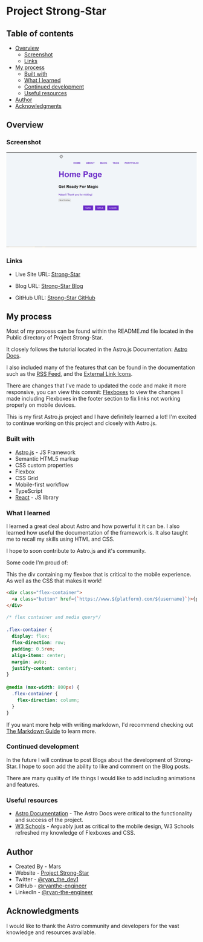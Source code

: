 # Project Strong-Star

## Table of contents

- [Overview](#overview)
  - [Screenshot](#screenshot)
  - [Links](#links)
- [My process](#my-process)
  - [Built with](#built-with)
  - [What I learned](#what-i-learned)
  - [Continued development](#continued-development)
  - [Useful resources](#useful-resources)
- [Author](#author)
- [Acknowledgments](#acknowledgments)

## Overview

### Screenshot

![Screenshot of Strong-Star Homepage](public/assets/frontpageportfolio.png?raw=true)

### Links

- Live Site URL: [Strong-Star](https://strong-star.netlify.app/)

- Blog URL: [Strong-Star Blog](https://strong-star.netlify.app/blog)

- GitHub URL: [Strong-Star GitHub](https://github.com/ryan-theengineer/strong-star-starter)

## My process

Most of my process can be found within the README.md file located in the Public directory of Project Strong-Star.

It closely follows the tutorial located in the Astro.js Documentation: [Astro Docs](https://docs.astro.build/en/getting-started/).

I also included many of the features that can be found in the documentation such as the [RSS Feed](https://docs.astro.build/en/guides/rss/), and the [External Link Icons](https://docs.astro.build/en/recipes/external-links/).

There are changes that I've made to updated the code and make it more responsive, you can view this commit: [Flexboxes](https://github.com/ryan-theengineer/strong-star-starter/commit/3ecdccbc2a83dcad7ac1aed706a241451e5af42c) to view the changes I made including Flexboxes in the footer section to fix links not working properly on mobile devices.

This is my first Astro.js project and I have definitely learned a lot! I'm excited to continue working on this project and closely with Astro.js.

### Built with

- [Astro.js](https://astro.build/) - JS Framework
- Semantic HTML5 markup
- CSS custom properties
- Flexbox
- CSS Grid
- Mobile-first workflow
- TypeScript
- [React](https://reactjs.org/) - JS library

### What I learned

I learned a great deal about Astro and how powerful it it can be. I also learned how useful the documentation of the framework is. It also taught me to recall my skills using HTML and CSS.

I hope to soon contribute to Astro.js and it's community.

Some code I'm proud of:

This the div containing my flexbox that is critical to the mobile experience. As well as the CSS that makes it work!

```html
<div class="flex-container">
  <a class="button" href={`https://www.${platform}.com/${username}`}>{platform}</a>
</div>
```

```css
/* flex container and media query*/

.flex-container {
  display: flex;
  flex-direction: row;
  padding: 0.5rem;
  align-items: center;
  margin: auto;
  justify-content: center;
}

@media (max-width: 800px) {
  .flex-container {
    flex-direction: column;
  }
}
```

If you want more help with writing markdown, I'd recommend checking out [The Markdown Guide](https://www.markdownguide.org/) to learn more.

### Continued development

In the future I will continue to post Blogs about the development of Strong-Star. I hope to soon add the ability to like and comment on the Blog posts.

There are many quality of life things I would like to add including animations and features.

### Useful resources

- [Astro Documentation](https://astro.build/) - The Astro Docs were critical to the functionality and success of the project.
- [W3 Schools](https://www.w3schools.com/css/css3_flexbox.asp) - Arguably just as critical to the mobile design, W3 Schools refreshed my knowledge of Flexboxes and CSS.

## Author

- Created By - Mars
- Website - [Project Strong-Star](https://www.your-site.com)
- Twitter - [@ryan_the_dev1](https://twitter.com/ryan_the_dev1)
- GitHub - [@ryanthe-engineer](https://github.com/ryan-theengineer)
- LinkedIn - [@ryan-the-engineer](https://www.linkedin.com/in/ryan-the-engineer)

## Acknowledgments

I would like to thank the Astro community and developers for the vast knowledge and resources available.
